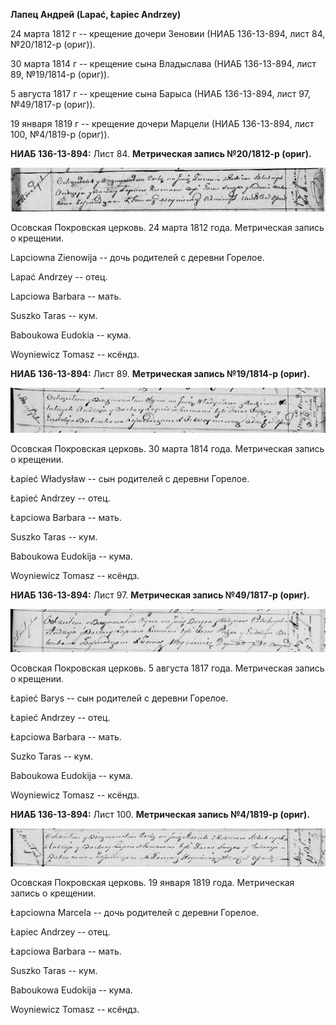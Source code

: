 **Лапец Андрей (Lapać, Łapiec Andrzey)**

24 марта 1812 г -- крещение дочери Зеновии (НИАБ 136-13-894, лист 84,
№20/1812-р (ориг)).

30 марта 1814 г -- крещение сына Владыслава (НИАБ 136-13-894, лист 89,
№19/1814-р (ориг)).

5 августа 1817 г -- крещение сына Барыса (НИАБ 136-13-894, лист 97,
№49/1817-р (ориг)).

19 января 1819 г -- крещение дочери Марцели (НИАБ 136-13-894, лист 100,
№4/1819-р (ориг)).

**НИАБ 136-13-894:** Лист 84. **Метрическая запись №20/1812-р (ориг).**

![](./media/f259e6a3e8474b68b7e5ed1dfbb803a2fd721a39.png)

Осовская Покровская церковь. 24 марта 1812 года. Метрическая запись о
крещении.

Lapciowna Zienowija -- дочь родителей с деревни Горелое.

Lapać Andrzey -- отец.

Lapciowa Barbara -- мать.

Suszko Taras -- кум.

Baboukowa Eudokia -- кума.

Woyniewicz Tomasz -- ксёндз.

**НИАБ 136-13-894:** Лист 89. **Метрическая запись №19/1814-р (ориг).**

![](./media/aee3af363edfc948bc388b849743cb6655b3fcaf.png)

Осовская Покровская церковь. 30 марта 1814 года. Метрическая запись о
крещении.

Łapieć Władysław -- сын родителей с деревни Горелое.

Łapieć Andrzey -- отец.

Łapciowa Barbara -- мать.

Suszko Taras -- кум.

Baboukowa Eudokija -- кума.

Woyniewicz Tomasz -- ксёндз.

**НИАБ 136-13-894:** Лист 97. **Метрическая запись №49/1817-р (ориг).**

![](./media/3dd7f5f0b507f0f59b23751af6df58168c8651e1.png)

Осовская Покровская церковь. 5 августа 1817 года. Метрическая запись о
крещении.

Łapieć Barys -- сын родителей с деревни Горелое.

Łapieć Andrzey -- отец.

Łapciowa Barbara -- мать.

Suzko Taras -- кум.

Baboukowa Eudokija -- кума.

Woyniewicz Tomasz -- ксёндз.

**НИАБ 136-13-894:** Лист 100. **Метрическая запись №4/1819-р (ориг).**

![](./media/dceb336b6a750565358d3abb3a9d8f43e998e2d4.png)

Осовская Покровская церковь. 19 января 1819 года. Метрическая запись о
крещении.

Łapciowna Marcela -- дочь родителей с деревни Горелое.

Łapiec Andrzey -- отец.

Łapciowa Barbara -- мать.

Suszko Taras -- кум.

Baboukowa Eudokija -- кума.

Woyniewicz Tomasz -- ксёндз.
